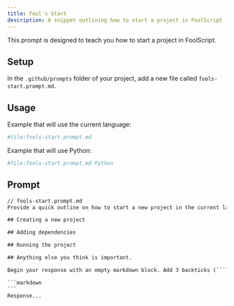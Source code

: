```yaml
---
title: Fool's Start
description: A snippet outlining how to start a project in FoolScript
---
```


This prompt is designed to teach you how to start a project in FoolScript.

## Setup

In the `.github/prompts` folder of your project, add a new file called `fools-start.prompt.md`.

## Usage

Example that will use the current language:

```bash
#file:fools-start.prompt.md
```

Example that will use Python:

```bash
#file:fools-start.prompt.md Python
```

## Prompt

````txt
// fools-start.prompt.md
Provide a quick outline on how to start a new project in the current language. Include the following if they apply:

## Creating a new project

## Adding dependencies

## Running the project

## Anything else you think is important.

Begin your response with an empty markdown block. Add 3 backticks (```) before the response. For example:

```markdown
```
Response...
````